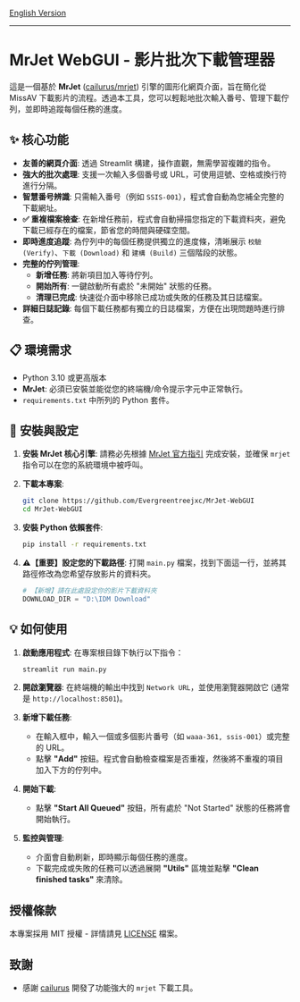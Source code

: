 
[English Version](README.md)

---
# MrJet WebGUI - 影片批次下載管理器

這是一個基於 **MrJet** ([cailurus/mrjet](https://github.com/cailurus/mrjet)) 引擎的圖形化網頁介面，旨在簡化從 MissAV 下載影片的流程。透過本工具，您可以輕鬆地批次輸入番号、管理下載佇列，並即時追蹤每個任務的進度。

  
## ✨ 核心功能

- **友善的網頁介面**: 透過 Streamlit 構建，操作直觀，無需學習複雜的指令。
- **強大的批次處理**: 支援一次輸入多個番号或 URL，可使用逗號、空格或換行符進行分隔。
- **智慧番号辨識**: 只需輸入番号（例如 `SSIS-001`），程式會自動為您補全完整的下載網址。
- **✅ 重複檔案檢查**: 在新增任務前，程式會自動掃描您指定的下載資料夾，避免下載已經存在的檔案，節省您的時間與硬碟空間。
- **即時進度追蹤**: 為佇列中的每個任務提供獨立的進度條，清晰展示 `校驗 (Verify)`、`下載 (Download)` 和 `建構 (Build)` 三個階段的狀態。
- **完整的佇列管理**:
    - **新增任務**: 將新項目加入等待佇列。
    - **開始所有**: 一鍵啟動所有處於 "未開始" 狀態的任務。
    - **清理已完成**: 快速從介面中移除已成功或失敗的任務及其日誌檔案。
- **詳細日誌記錄**: 每個下載任務都有獨立的日誌檔案，方便在出現問題時進行排查。

## 📋 環境需求

-   Python 3.10 或更高版本
-   **MrJet**: 必須已安裝並能從您的終端機/命令提示字元中正常執行。
-   `requirements.txt` 中所列的 Python 套件。

## 🚀 安裝與設定

1.  **安裝 MrJet 核心引擎**:
    請務必先根據 [MrJet 官方指引](https://github.com/cailurus/mrjet) 完成安裝，並確保 `mrjet` 指令可以在您的系統環境中被呼叫。

2.  **下載本專案**:
    ```bash
    git clone https://github.com/Evergreentreejxc/MrJet-WebGUI
    cd MrJet-WebGUI
    ```

3.  **安裝 Python 依賴套件**:
    ```bash
    pip install -r requirements.txt
    ```

4.  **⚠️【重要】設定您的下載路徑**:
    打開 `main.py` 檔案，找到下面這一行，並將其路徑修改為您希望存放影片的資料夾。
    ```python
    # 【新增】請在此處設定你的影片下載資料夾
    DOWNLOAD_DIR = "D:\IDM Download" 
    ```

## 💡 如何使用

1.  **啟動應用程式**:
    在專案根目錄下執行以下指令：
    ```bash
    streamlit run main.py
    ```

2.  **開啟瀏覽器**:
    在終端機的輸出中找到 `Network URL`，並使用瀏覽器開啟它 (通常是 `http://localhost:8501`)。

3.  **新增下載任務**:
    -   在輸入框中，輸入一個或多個影片番号（如 `waaa-361, ssis-001`）或完整的 URL。
    -   點擊 **"Add"** 按鈕。程式會自動檢查檔案是否重複，然後將不重複的項目加入下方的佇列中。

4.  **開始下載**:
    -   點擊 **"Start All Queued"** 按鈕，所有處於 "Not Started" 狀態的任務將會開始執行。

5.  **監控與管理**:
    -   介面會自動刷新，即時顯示每個任務的進度。
    -   下載完成或失敗的任務可以透過展開 **"Utils"** 區塊並點擊 **"Clean finished tasks"** 來清除。

## 授權條款

本專案採用 MIT 授權 - 詳情請見 [LICENSE](LICENSE) 檔案。

## 致謝

-   感謝 [cailurus](https://github.com/cailurus) 開發了功能強大的 `mrjet` 下載工具。